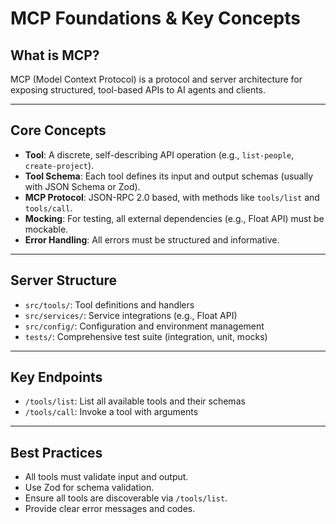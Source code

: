 # MCP Foundations & Key Concepts

## What is MCP?

MCP (Model Context Protocol) is a protocol and server architecture for exposing structured, tool-based APIs to AI agents and clients.

---

## Core Concepts

- **Tool**: A discrete, self-describing API operation (e.g., `list-people`, `create-project`).
- **Tool Schema**: Each tool defines its input and output schemas (usually with JSON Schema or Zod).
- **MCP Protocol**: JSON-RPC 2.0 based, with methods like `tools/list` and `tools/call`.
- **Mocking**: For testing, all external dependencies (e.g., Float API) must be mockable.
- **Error Handling**: All errors must be structured and informative.

---

## Server Structure

- `src/tools/`: Tool definitions and handlers
- `src/services/`: Service integrations (e.g., Float API)
- `src/config/`: Configuration and environment management
- `tests/`: Comprehensive test suite (integration, unit, mocks)

---

## Key Endpoints

- `/tools/list`: List all available tools and their schemas
- `/tools/call`: Invoke a tool with arguments

---

## Best Practices

- All tools must validate input and output.
- Use Zod for schema validation.
- Ensure all tools are discoverable via `/tools/list`.
- Provide clear error messages and codes. 